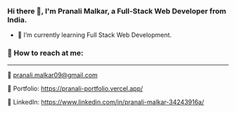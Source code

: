  ### Hi there 👋, I'm Pranali Malkar, a Full-Stack Web Developer from India.
- 🌱 I’m currently learning Full Stack Web Development.
<!-- - 💬 Ask me about anything, I am happy to help you🙂. -->
<!-- <img src="https://upliftcorrect.com/wp-content/uploads/2021/08/55537-girl-on-computer-with-idea.gif" width="1000" height="600" />
 -->
### 💬 How to reach at me:
- - -
📧 pranali.malkar09@gmail.com

🎨 Portfolio: https://pranali-portfolio.vercel.app/

💼 LinkedIn: https://www.linkedin.com/in/pranali-malkar-34243916a/
<br/>
<!-- 
### Tech Stack 🛠
- - -
<img src="https://encrypted-tbn0.gstatic.com/images?q=tbn:ANd9GcQePkXCcK_qKhDvbFD6EciAnELnCUeK4bGO5w&usqp=CAU" />

<!-- [![Build Status](https://travis-ci.org/joemccann/dillinger.svg?branch=master)](https://travis-ci.org/joemccann/dillinger)
 -->
 <br/>

<!--  ### 📊 My Github Stats
<hr/>
<div style="float:left">
<img src="https://github-readme-stats.vercel.app/api?username=Pranali-5&layout=compact&theme=react&hide_border=true&bg_color=0D1117"/>
</div>
<div style="float:left">
<img src="https://github-readme-stats.vercel.app/api/top-langs/?username=Pranali-5&langs_count=8&count_private=true&layout=compact&theme=react&hide_border=true&bg_color=0D1117" />
 </div>
<img alt="My Activity Graph" src="https://activity-graph.herokuapp.com/graph?username=Pranali-5&amp;bg_color=0D1117&amp;color=5BCDEC&amp;line=5BCDEC&amp;point=FFFFFF&amp;hide_border=true" style="max-width: 100%;">

### Profile Views: 
![Profile Views](https://komarev.com/ghpvc/?username=Pranali-5&label=PROFILE+VIEWS)

 
<!-- **Pranali-5/Pranali-5** is a ✨ _special_ ✨ repository because its `README.md` (this file) appears on your GitHub profile.
 -->
<!-- Here are some ideas to get you started:

- 🔭 I’m currently working on ...
- 🌱 I’m currently learning Full Stack Web Development
- 👯 I’m looking to collaborate on ...
- 🤔 I’m looking for help with ...
- 💬 Ask me about ...
- 📫 How to reach me: ...
- 😄 Pronouns: ...
- ⚡ Fun fact: ... -->
 
